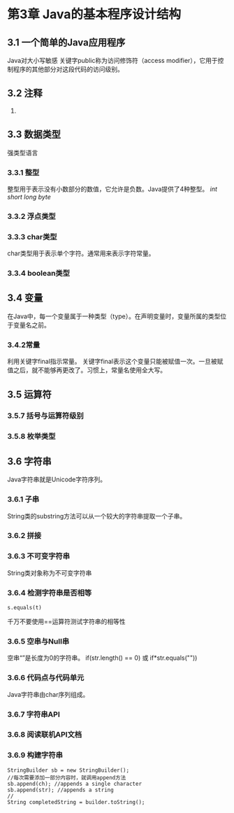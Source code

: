# 第3章 Java的基本程序设计结构 #

## 3.1 一个简单的Java应用程序 ##
Java对大小写敏感
关键字public称为访问修饰符（access modifier），它用于控制程序的其他部分对这段代码的访问级别。

## 3.2 注释 ##

1. 


## 3.3 数据类型 ##
强类型语言

### 3.3.1 整型 ###
整型用于表示没有小数部分的数值，它允许是负数。Java提供了4种整型。
*int* *short* *long* *byte*

### 3.3.2 浮点类型 ###

### 3.3.3 char类型 ###
char类型用于表示单个字符。通常用来表示字符常量。

### 3.3.4 boolean类型 ###

## 3.4 变量 ##
在Java中，每一个变量属于一种类型（type）。在声明变量时，变量所属的类型位于变量名之前。

### 3.4.2常量 ###
利用关键字final指示常量。
关键字final表示这个变量只能被赋值一次。一旦被赋值之后，就不能够再更改了。习惯上，常量名使用全大写。

## 3.5 运算符 ##

### 3.5.7 括号与运算符级别 ###

### 3.5.8 枚举类型 ###

## 3.6 字符串 ##
Java字符串就是Unicode字符序列。

### 3.6.1 子串 ###
String类的substring方法可以从一个较大的字符串提取一个子串。

### 3.6.2 拼接 ###

### 3.6.3 不可变字符串 ###
String类对象称为不可变字符串
### 3.6.4 检测字符串是否相等 ###

    s.equals(t)
千万不要使用==运算符测试字符串的相等性

### 3.6.5 空串与Null串 ###
空串“”是长度为0的字符串。
if(str.length() == 0)
或
if*str.equals(""))

### 3.6.6 代码点与代码单元 ###
Java字符串由char序列组成。

### 3.6.7 字符串API ###

### 3.6.8 阅读联机API文档 ###

### 3.6.9 构建字符串 ###

	StringBuilder sb = new StringBuilder();
	//每次需要添加一部分内容时，就调用append方法
	sb.append(ch); //appends a single character
	sb.append(str); //appends a string
	//
	String completedString = builder.toString();